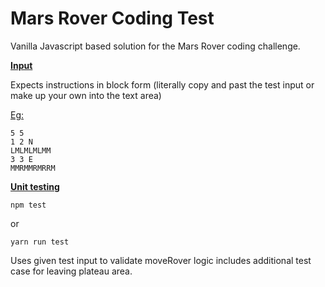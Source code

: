 # Mars Rover Coding Test

Vanilla Javascript based solution for the Mars Rover coding challenge.

**<u>Input</u>**

Expects instructions in block form (literally copy and past the test input or make up your own into the text area)

<u>Eg:</u>

```
5 5
1 2 N
LMLMLMLMM
3 3 E
MMRMMRMRRM
```

<u>**Unit testing**</u>

`npm test `

or

`yarn run test`

Uses given test input to validate moveRover logic includes additional test case for leaving plateau area.





